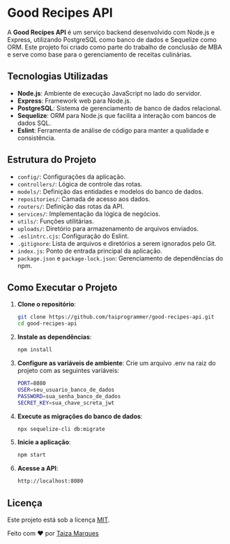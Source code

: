 # Good Recipes API

A **Good Recipes API** é um serviço backend desenvolvido com Node.js e Express, utilizando PostgreSQL como banco de dados e Sequelize como ORM.
Este projeto foi criado como parte do trabalho de conclusão de MBA e serve como base para o gerenciamento de receitas culinárias.

## Tecnologias Utilizadas

- **Node.js**: Ambiente de execução JavaScript no lado do servidor.
- **Express**: Framework web para Node.js.
- **PostgreSQL**: Sistema de gerenciamento de banco de dados relacional.
- **Sequelize**: ORM para Node.js que facilita a interação com bancos de dados SQL.
- **Eslint**: Ferramenta de análise de código para manter a qualidade e consistência.

## Estrutura do Projeto

- `config/`: Configurações da aplicação.
- `controllers/`: Lógica de controle das rotas.
- `models/`: Definição das entidades e modelos do banco de dados.
- `repositories/`: Camada de acesso aos dados.
- `routers/`: Definição das rotas da API.
- `services/`: Implementação da lógica de negócios.
- `utils/`: Funções utilitárias.
- `uploads/`: Diretório para armazenamento de arquivos enviados.
- `.eslintrc.cjs`: Configuração do Eslint.
- `.gitignore`: Lista de arquivos e diretórios a serem ignorados pelo Git.
- `index.js`: Ponto de entrada principal da aplicação.
- `package.json` e `package-lock.json`: Gerenciamento de dependências do npm.

## Como Executar o Projeto

1. **Clone o repositório**:

   ```bash
   git clone https://github.com/taiprogrammer/good-recipes-api.git
   cd good-recipes-api

 2. **Instale as dependências**:

    ```bash
    npm install

 3. **Configure as variáveis de ambiente**:
    Crie um arquivo .env na raiz do projeto com as seguintes variáveis:

    ```bash
    PORT=8080
    USER=seu_usuario_banco_de_dados
    PASSWORD=sua_senha_banco_de_dados
    SECRET_KEY=sua_chave_screta_jwt

4. **Execute as migrações do banco de dados**:

   ```bash
   npx sequelize-cli db:migrate

5. **Inicie a aplicação**:

   ```bash
   npm start

6. **Acesse a API**:

   ```bash
   http://localhost:8080

## Licença

Este projeto está sob a licença [MIT](LICENSE).

Feito com ❤️ por [Taiza Marques](https://github.com/taiprogrammer)

